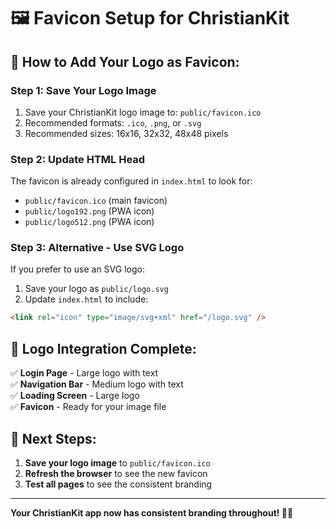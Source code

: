 # 🖼️ Favicon Setup for ChristianKit

## 🎯 **How to Add Your Logo as Favicon:**

### **Step 1: Save Your Logo Image**
1. Save your ChristianKit logo image to: `public/favicon.ico`
2. Recommended formats: `.ico`, `.png`, or `.svg`
3. Recommended sizes: 16x16, 32x32, 48x48 pixels

### **Step 2: Update HTML Head**
The favicon is already configured in `index.html` to look for:
- `public/favicon.ico` (main favicon)
- `public/logo192.png` (PWA icon)
- `public/logo512.png` (PWA icon)

### **Step 3: Alternative - Use SVG Logo**
If you prefer to use an SVG logo:
1. Save your logo as `public/logo.svg`
2. Update `index.html` to include:
```html
<link rel="icon" type="image/svg+xml" href="/logo.svg" />
```

## 🎨 **Logo Integration Complete:**

✅ **Login Page** - Large logo with text  
✅ **Navigation Bar** - Medium logo with text  
✅ **Loading Screen** - Large logo  
✅ **Favicon** - Ready for your image file  

## 🚀 **Next Steps:**

1. **Save your logo image** to `public/favicon.ico`
2. **Refresh the browser** to see the new favicon
3. **Test all pages** to see the consistent branding

---

**Your ChristianKit app now has consistent branding throughout! 🎉✨**
